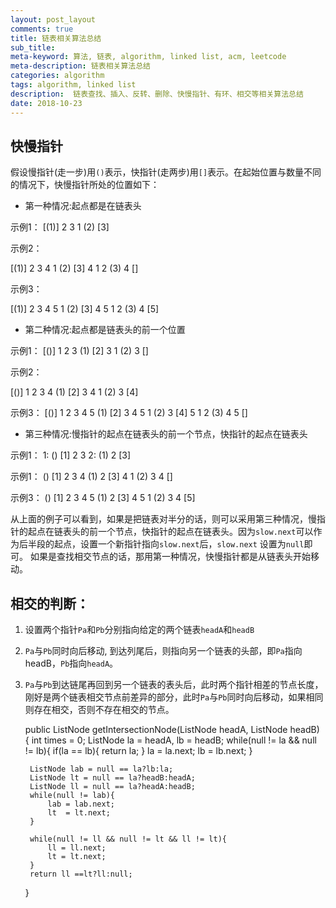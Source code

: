 ```yaml
---
layout: post_layout
comments: true
title: 链表相关算法总结
sub_title: 
meta-keyword: 算法, 链表, algorithm, linked list, acm, leetcode
meta-description: 链表相关算法总结
categories: algorithm
tags: algorithm, linked list
description:  链表查找、插入、反转、删除、快慢指针、有环、相交等相关算法总结
date: 2018-10-23
---
```


## 快慢指针

   假设慢指针(走一步)用`()`表示，快指针(走两步)用`[]`表示。在起始位置与数量不同的情况下，快慢指针所处的位置如下：

* 第一种情况:起点都是在链表头

示例1：
[(1)] 2 3
1 (2) [3]

示例2：

[(1)] 2 3 4
1 (2) [3] 4
1 2 (3) 4 []

示例3：

[(1)] 2 3 4 5
1 (2) [3] 4 5
1 2 (3) 4 [5]

* 第二种情况:起点都是链表头的前一个位置

示例1：
[()] 1 2 3
    (1) [2] 3
    1 (2) 3 []

示例2：

[()] 1 2 3 4
    (1) [2] 3 4
    1 (2) 3 [4]

示例3：
[()] 1 2 3 4 5
    (1) [2] 3 4 5
    1 (2) 3 [4] 5
    1  2 (3) 4 5 []
 
* 第三种情况:慢指针的起点在链表头的前一个节点，快指针的起点在链表头

示例1：
1: () [1] 2 3
2:    (1) 2 [3]


示例1：
() [1] 2 3 4
    (1) 2 [3] 4
    1 (2) 3 4 []

示例3：
() [1] 2 3 4 5
    (1) 2 [3] 4 5
    1 (2) 3 4 [5]


从上面的例子可以看到，如果是把链表对半分的话，则可以采用第三种情况，慢指针的起点在链表头的前一个节点，快指针的起点在链表头。因为`slow.next`可以作为后半段的起点，设置一个新指针指向`slow.next`后，`slow.next` 设置为`null`即可。
如果是查找相交节点的话，那用第一种情况，快慢指针都是从链表头开始移动。





## 相交的判断：

1. 设置两个指针`Pa`和`Pb`分别指向给定的两个链表`headA`和`headB`
2. `Pa`与`Pb`同时向后移动, 到达列尾后，则指向另一个链表的头部，即`Pa`指向headB，`Pb`指向`headA`。
3. `Pa`与`Pb`到达链尾再回到另一个链表的表头后，此时两个指针相差的节点长度，刚好是两个链表相交节点前差异的部分，此时`Pa`与`Pb`同时向后移动，如果相同则存在相交，否则不存在相交的节点。


    public ListNode getIntersectionNode(ListNode headA, ListNode headB) {
        int times = 0;
        ListNode la = headA, lb = headB;
        while(null != la && null != lb){
            if(la == lb){
                return la;
            }
            la = la.next;
            lb = lb.next;
        }
        
        ListNode lab = null == la?lb:la;
        ListNode lt = null == la?headB:headA;
        ListNode ll = null == la?headA:headB;
        while(null != lab){
            lab = lab.next;
            lt  = lt.next;
        }
        
        while(null != ll && null != lt && ll != lt){
            ll = ll.next;
            lt = lt.next;
        }
        return ll ==lt?ll:null;
        
    }

